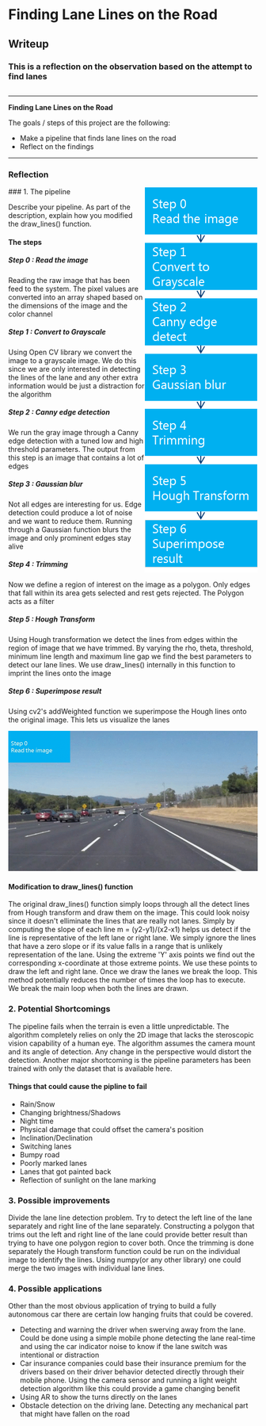 # **Finding Lane Lines on the Road**

## Writeup

### This is a reflection on the observation based on the attempt to find lanes
##

---

**Finding Lane Lines on the Road**

The goals / steps of this project are the following:
* Make a pipeline that finds lane lines on the road
* Reflect on the findings

[//]: # (Image References)

[flow]: ./test_images_output/anim/flow.gif "Flow"

---

### Reflection
<img  src="./test_images_output/anim/pipeline.png" align="right"/>
### 1. The pipeline 

Describe your pipeline. As part of the description, explain how you modified the draw_lines() function.

#### The steps

##### Step 0 : Read the image
Reading the raw image that has been feed to the system. The pixel values are converted into an array shaped based on the dimensions of the image and the color channel

##### Step 1 : Convert to Grayscale
Using Open CV library we convert the image to a grayscale image. We do this since we are only interested in detecting the lines of the lane and any other extra information would be just a distraction for the algorithm

##### Step 2 : Canny edge detection
We run the gray image through a Canny edge detection with a tuned low and high threshold parameters. The output from this step is an image that contains a lot of edges

##### Step 3 : Gaussian blur
Not all edges are interesting for us. Edge detection could produce a lot of noise and we want to reduce them. Running through a Gaussian function blurs the image and only prominent edges stay alive

##### Step 4 : Trimming
Now we define a region of interest on the image as a polygon. Only edges that fall within its area gets selected and rest gets rejected.
The Polygon acts as a filter

##### Step 5 : Hough Transform
Using Hough transformation we detect the lines from edges within the region of image that we have trimmed. By varying the rho, theta, threshold, minimum line length and maximum line gap we find the best parameters to detect our lane lines. We use draw_lines() internally in this function to imprint the lines onto the image

##### Step 6 : Superimpose result
Using cv2's addWeighted function we superimpose the Hough lines onto the original image. This lets us visualize the lanes

<img  src="./test_images_output/anim/flow.gif"/>

#### Modification to draw_lines() function
The original draw_lines() function simply loops through all the detect lines from Hough transform and draw them on the image. This could look noisy since it doesn't elliminate the lines that are really not lanes.
Simply by computing the slope of each line m = (y2-y1)/(x2-x1) helps us detect if the line is representative of the left lane or right lane. 
We simply ignore the lines that have a zero slope or if its value falls in a range that is unlikely representation of the lane.
Using the extreme 'Y' axis points we find out the corresponding x-coordinate at those extreme points. We use these points to draw the left and right lane. Once we draw the lanes we break the loop. This method potentially reduces the number of times the loop has to execute. We break the main loop when both the lines are drawn.


### 2. Potential Shortcomings
The pipeline fails when the terrain is even a little unpredictable. The algorithm completely relies on only the 2D image that lacks the steroscopic vision capability of a human eye. The algorithm assumes the camera mount and its angle of detection. Any change in the perspective would distort the detection. Another major shortcoming is the pipeline parameters has been trained with only the dataset that is available here.
#### Things that could cause the pipline to fail
- Rain/Snow
- Changing brightness/Shadows
- Night time
- Physical damage that could offset the camera's position
- Inclination/Declination
- Switching lanes
- Bumpy road
- Poorly marked lanes
- Lanes that got painted back
- Reflection of sunlight on the lane marking

### 3. Possible improvements

Divide the lane line detection problem. Try to detect the left line of the lane separately and right line of the lane separately.
Constructing a polygon that trims out the left and right line of the lane could provide better result than trying to have one polygon region to cover both. Once the trimming is done separately the Hough transform function could be run on the individual image to identify the lines. Using numpy(or any other library) one could merge the two images with individual lane lines.

### 4. Possible applications

Other than the most obvious application of trying to build a fully autonomous car there are certain low hanging fruits that could be covered.
- Detecting and warning the driver when swerving away from the lane. Could be done using a simple mobile phone detecting the lane real-time and using the car indicator noise to know if the lane switch was intentional or distraction
- Car insurance companies could base their insurance premium for the drivers based on their driver behavior detected directly through their mobile phone. Using the camera sensor and running a light weight detection algorithm like this could provide a game changing benefit
- Using AR to show the turns directly on the lanes
- Obstacle detection on the driving lane. Detecting any mechanical part that might have fallen on the road

